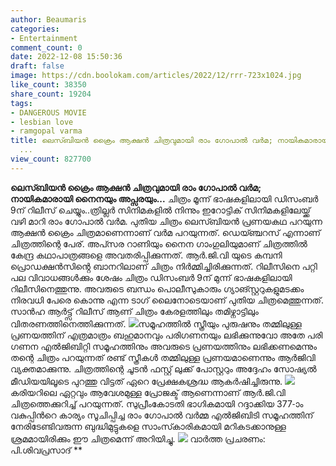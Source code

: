 ```yaml
---
author: Beaumaris
categories:
- Entertainment
comment_count: 0
date: 2022-12-08 15:50:36
draft: false
image: https://cdn.boolokam.com/articles/2022/12/rrr-723x1024.jpg
like_count: 38350
share_count: 19204
tags:
- DANGEROUS MOVIE
- lesbian love
- ramgopal varma
title: ലെസ്‍ബിയൻ ക്രൈം ആക്ഷൻ ചിത്രവുമായി രാം ഗോപാൽ വർമ; നായികമാരായി നൈനയും അപ്സരയും
  ...
view_count: 827700
---
```


**ലെസ്‍ബിയൻ ക്രൈം ആക്ഷൻ ചിത്രവുമായി രാം ഗോപാൽ വർമ; നായികമാരായി നൈനയും അപ്സരയും...** ചിത്രം മൂന്ന് ഭാഷകളിലായി ഡിസംബർ 9ന് റിലീസ് ചെയ്യും..ത്രില്ലർ സിനിമകളിൽ നിന്നും ഇറോട്ടിക് സിനിമകളിലേയ്ക്ക് വഴി മാറി രാം ഗോപാൽ വര്‍മ. പുതിയ ചിത്രം ലെസ്ബിയൻ പ്രണയകഥ പറയുന്ന ആക്ഷന്‍ ക്രൈം ചിത്രമാണെന്നാണ് വർമ പറയുന്നത്. ഡെയ്ഞ്ചറസ് എന്നാണ് ചിത്രത്തിന്റെ പേര്. അപ്‍സര റാണിയും നൈന ഗാംഗുലിയുമാണ് ചിത്രത്തിൽ കേന്ദ്ര കഥാപാത്രങ്ങളെ അവതരിപ്പിക്കുന്നത്. ആർ.ജി.വി യുടെ കമ്പനി പ്രൊഡക്ഷൻസിൻ്റെ ബാനറിലാണ് ചിത്രം നിർമ്മിച്ചിരിക്കുന്നത്. റിലീസിനെ പറ്റി പല വിവാധങ്ങൾക്കും ശേഷം ചിത്രം ഡിസംബർ 9ന് മുന്ന് ഭാഷകളിലായി റിലീസിനെത്തുന്നു. അവരുടെ ബന്ധം പൊലീസുകാരും ഗ്യാങ്സ്റ്ററുകളുമടക്കം നിരവധി പേരെ കൊന്നു എന്ന ടാഗ് ലെെനോടെയാണ് പുതിയ ചിത്രമെത്തുന്നത്. സാൻഹ ആർട്ട്സ് റിലീസ് ആണ് ചിത്രം കേരളത്തിലും തമിഴ്നാട്ടിലും വിതരണത്തിനെത്തിക്കുന്നത്. ![](https://cdn.boolokam.com/articles/2022/12/rrr-723x1024.jpg)സമൂഹത്തിൽ സ്ത്രീയും പുരുഷനും തമ്മിലുള്ള പ്രണയത്തിന് എത്രമാത്രം ബഹുമാനവും പരി​ഗണനയും ലഭിക്കുന്നുവോ അതേ പരി​ഗണന എൽജിബിറ്റി സമൂഹത്തിനും അവരുടെ പ്രണയത്തിനും ലഭിക്കണമെന്നും തന്റെ ചിത്രം പറയുന്നത് രണ്ട് സ്ത്രീകൾ തമ്മിലുള്ള പ്രണയമാണെന്നും ആർജിവി വ്യക്തമാക്കുന്നു. ചിത്രത്തിന്റെ ചൂടന്‍ ഫസ്റ്റ് ലുക്ക് പോസ്റ്ററും അദ്ദേഹം സോഷ്യല്‍ മീഡിയയിലൂടെ പുറത്തു വിട്ടത് ഏറെ പ്രേക്ഷകശ്രദ്ധ ആകർഷിച്ചിരുന്നു. ![](https://cdn.boolokam.com/articles/2022/12/g33.jpg)കരിയറിലെ ഏറ്റവും ആവേശമുള്ള പ്രോജക്ട് ആണെന്നാണ് ആർ.ജി.വി ചിത്രത്തെക്കുറിച്ച് പറയുന്നത്. സുപ്രീംകോടതി ഭാഗികമായി റദ്ദാക്കിയ 377-ാം വകുപ്പിന്‍റെ കാര്യം സൂചിപ്പിച്ച രാം ഗോപാല്‍ വര്‍മ്മ എല്‍ജിബിടി സമൂഹത്തിന് നേരിടേണ്ടിവരുന്ന ബുദ്ധിമുട്ടുകളെ സാംസ്‍കാരികമായി മറികടക്കാനുള്ള ശ്രമമായിരിക്കും ഈ ചിത്രമെന്ന് അറിയിച്ചു. ![](https://cdn.boolokam.com/articles/2022/12/rttt.jpg) വാർത്ത പ്രചരണം: പി.ശിവപ്രസാദ് **